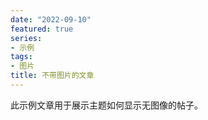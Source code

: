 ```yaml
---
date: "2022-09-10"
featured: true
series:
- 示例
tags:
- 图片
title: 不带图片的文章
---
```


此示例文章用于展示主题如何显示无图像的帖子。
